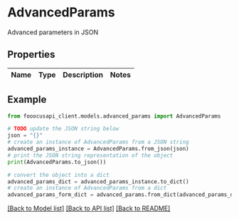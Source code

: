 # AdvancedParams

Advanced parameters in JSON

## Properties

Name | Type | Description | Notes
------------ | ------------- | ------------- | -------------

## Example

```python
from fooocusapi_client.models.advanced_params import AdvancedParams

# TODO update the JSON string below
json = "{}"
# create an instance of AdvancedParams from a JSON string
advanced_params_instance = AdvancedParams.from_json(json)
# print the JSON string representation of the object
print(AdvancedParams.to_json())

# convert the object into a dict
advanced_params_dict = advanced_params_instance.to_dict()
# create an instance of AdvancedParams from a dict
advanced_params_form_dict = advanced_params.from_dict(advanced_params_dict)
```
[[Back to Model list]](../README.md#documentation-for-models) [[Back to API list]](../README.md#documentation-for-api-endpoints) [[Back to README]](../README.md)


